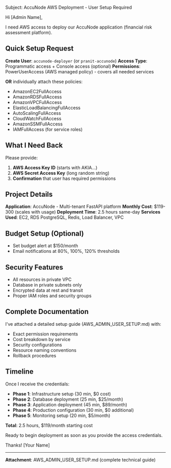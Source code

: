 Subject: AccuNode AWS Deployment - User Setup Required

Hi [Admin Name],

I need AWS access to deploy our AccuNode application (financial risk assessment platform). 

## Quick Setup Request

**Create User**: `accunode-deployer` (or `pranit-accunode`)
**Access Type**: Programmatic access + Console access (optional)
**Permissions**: PowerUserAccess (AWS managed policy) - covers all needed services

**OR** individually attach these policies:
- AmazonEC2FullAccess
- AmazonRDSFullAccess  
- AmazonVPCFullAccess
- ElasticLoadBalancingFullAccess
- AutoScalingFullAccess
- CloudWatchFullAccess
- AmazonSSMFullAccess
- IAMFullAccess (for service roles)

## What I Need Back

Please provide:
1. **AWS Access Key ID** (starts with AKIA...)
2. **AWS Secret Access Key** (long random string)
3. **Confirmation** that user has required permissions

## Project Details

**Application**: AccuNode - Multi-tenant FastAPI platform
**Monthly Cost**: $119-300 (scales with usage)
**Deployment Time**: 2.5 hours same-day
**Services Used**: EC2, RDS PostgreSQL, Redis, Load Balancer, VPC

## Budget Setup (Optional)
- Set budget alert at $150/month
- Email notifications at 80%, 100%, 120% thresholds

## Security Features
- All resources in private VPC
- Database in private subnets only
- Encrypted data at rest and transit
- Proper IAM roles and security groups

## Complete Documentation
I've attached a detailed setup guide (AWS_ADMIN_USER_SETUP.md) with:
- Exact permission requirements
- Cost breakdown by service
- Security configurations
- Resource naming conventions
- Rollback procedures

## Timeline
Once I receive the credentials:
- **Phase 1**: Infrastructure setup (30 min, $0 cost)
- **Phase 2**: Database deployment (25 min, $25/month)  
- **Phase 3**: Application deployment (45 min, $89/month)
- **Phase 4**: Production configuration (30 min, $0 additional)
- **Phase 5**: Monitoring setup (20 min, $5/month)

**Total**: 2.5 hours, $119/month starting cost

Ready to begin deployment as soon as you provide the access credentials.

Thanks!
[Your Name]

---
**Attachment**: AWS_ADMIN_USER_SETUP.md (complete technical guide)
